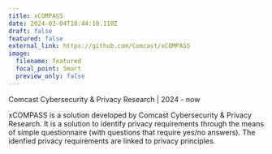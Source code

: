 ```yaml
---
title: xCOMPASS
date: 2024-03-04T18:44:10.110Z
draft: false
featured: false
external_link: https://github.com/Comcast/xCOMPASS
image:
  filename: featured
  focal_point: Smart
  preview_only: false
---
```

<!--StartFragment-->

Comcast Cybersecurity & Privacy Research | 2024 - now

xCOMPASS is a solution developed by Comcast Cybersecurity & Privacy Research. It is a solution to identify privacy requirements through the means of simple questionnaire (with questions that require yes/no answers). The idenfied privacy requirements are linked to privacy principles.

<!--EndFragment-->